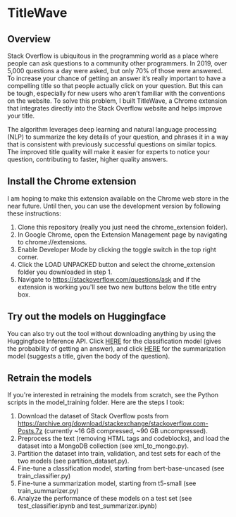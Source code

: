 # TitleWave

## Overview
Stack Overflow is ubiquitous in the programming world as a place where people can ask questions to a community other programmers. In 2019, over 5,000 questions a day were asked, but only 70% of those were answered. To increase your chance of getting an answer it’s really important to have a compelling title so that people actually click on your question. But this can be tough, especially for new users who aren’t familiar with the conventions on the website. To solve this problem, I built TitleWave, a Chrome extension that integrates directly into the Stack Overflow website and helps improve your title.

The algorithm leverages deep learning and natural language processing (NLP) to summarize the key details of your question, and phrases it in a way that is consistent with previously successful questions on similar topics. The improved title quality will make it easier for experts to notice your question, contributing to faster, higher quality answers.

## Install the Chrome extension
I am hoping to make this extension available on the Chrome web store in the near future.
Until then, you can use the development version by following these instructions:
1. Clone this repository (really you just need the chrome_extension folder).
2. In Google Chrome, open the Extension Management page by navigating to chrome://extensions.
3. Enable Developer Mode by clicking the toggle switch in the top right corner.
4. Click the LOAD UNPACKED button and select the chrome_extension folder you downloaded in step 1.
5. Navigate to https://stackoverflow.com/questions/ask and if the extension is working you'll see two new buttons below the title entry box.

## Try out the models on Huggingface
You can also try out the tool without downloading anything by using the Huggingface Inference API. Click [HERE](https://huggingface.co/tennessejoyce/titlewave-bert-base-uncased) for the classification model (gives the probability of getting an answer), and click [HERE](https://huggingface.co/tennessejoyce/titlewave-t5-small) for the summarization model (suggests a title, given the body of the question).

## Retrain the models
If you're interested in retraining the models from scratch, see the Python scripts in the model_training folder.
Here are the steps I took:
1. Download the dataset of Stack Overflow posts from https://archive.org/download/stackexchange/stackoverflow.com-Posts.7z (currently ~16 GB compressed, ~90 GB uncompressed).
2. Preprocess the text (removing HTML tags and codeblocks), and load the dataset into a MongoDB collection (see xml_to_mongo.py).
3. Partition the dataset into train, validation, and test sets for each of the two models (see partition_dataset.py).
4. Fine-tune a classification model, starting from bert-base-uncased (see train_classifier.py)
5. Fine-tune a summarization model, starting from t5-small (see train_summarizer.py)
6. Analyze the performance of these models on a test set (see test_classifier.ipynb and  test_summarizer.ipynb)




